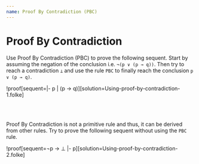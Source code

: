 ```yaml
---
name: Proof By Contradiction (PBC)
---
```


# Proof By Contradiction
Use Proof By Contradiction (PBC) to prove the following sequent. Start by assuming the negation of the conclusion i.e. `¬(p ∨ (p → q))`. Then try to reach a contradiction `⊥` and use the rule `PBC` to finally reach the conclusion `p ∨ (p → q)`.

!proof[sequent=|- p | (p -> q)][solution=Using-proof-by-contradiction-1.folke]

<br />
<br />

Proof By Contradiction is not a primitive rule and thus, it can be derived from other rules. Try to prove the following sequent without using the `PBC` rule.

!proof[sequent=¬p → ⊥ |- p][solution=Using-proof-by-contradiction-2.folke]